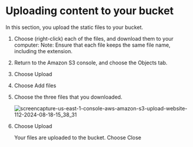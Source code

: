 # Uploading content to your bucket
In this section, you upload the static files to your bucket.
1. Choose (right-click) each of the files, and download them to your computer:
   Note: Ensure that each file keeps the same file name, including the extension.
2. Return to the Amazon S3 console, and choose the Objects tab.
3. Choose Upload
4. Choose Add files
5. Choose the three files that you downloaded.

   ![screencapture-us-east-1-console-aws-amazon-s3-upload-website-112-2024-08-18-15_38_31](https://github.com/user-attachments/assets/8a4597e4-85fe-4c50-a8e8-36d762c8392f)

6. Choose Upload
   
   Your files are uploaded to the bucket. Choose Close


